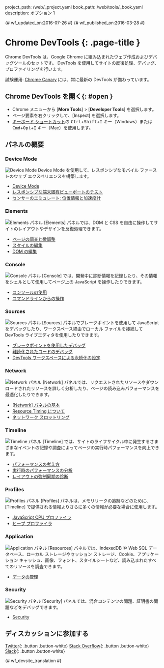project_path: /web/_project.yaml
book_path: /web/tools/_book.yaml
description: オプション 1

{# wf_updated_on:2016-07-26 #}
{# wf_published_on:2016-03-28 #}

#  Chrome DevTools {: .page-title }

Chrome DevTools は、Google Chrome に組み込まれたウェブ作成およびデバッグツールのセットです。
DevTools を使用してサイトの反復処理、デバッグ、プロファイリングを行います。

試験運用: [Chrome Canary](https://www.google.com/intl/en/chrome/browser/canary.html) には、常に最新の DevTools が備わっています。

##  Chrome DevTools を開く{: #open }

* Chrome メニューから [**More Tools**] > [**Developer Tools**] を選択します。
* ページ要素を右クリックして、[Inspect] を選択します。
* [キーボード ショートカット](/web/tools/chrome-devtools/inspect-styles/shortcuts)の <kbd>Ctrl</kbd>+<kbd>Shift</kbd>+<kbd>I</kbd> キー（Windows）または <kbd>Cmd</kbd>+<kbd>Opt</kbd>+<kbd>I</kbd> キー（Mac）を使用します。


##  パネルの概要

###  Device Mode
<img src="/web/tools/chrome-devtools/images/devicemode.png" alt="Device Mode" class="attempt-right">
Device Mode を使用して、レスポンシブなモバイル ファーストのウェブ エクスペリエンスを構築します。</p>

* [Device Mode](/web/tools/chrome-devtools/device-mode/)
* [レスポンシブな端末固有ビューポートのテスト](/web/tools/chrome-devtools/device-mode/emulate-mobile-viewports)
* [センサーのエミュレート: 位置情報と加速度計](/web/tools/chrome-devtools/device-mode/device-input-and-sensors)

<div style="clear:both;"></div>

###  Elements
<img src="images/elements-panel.png" alt="Elements パネル" class="attempt-right">
[Elements] パネルでは、DOM と CSS を自由に操作してサイトのレイアウトやデザインを反復処理できます。

* [ページの調査と微調整](/web/tools/chrome-devtools/inspect-styles/)
* [スタイルの編集](/web/tools/chrome-devtools/inspect-styles/edit-styles)
* [DOM の編集](/web/tools/chrome-devtools/inspect-styles/edit-dom)

<div style="clear:both;"></div>

###  Console
<img src="images/console-panel.png" alt="Console パネル" class="attempt-right">
[Console] では、開発中に診断情報を記録したり、その情報をシェルとして使用してページ上の JavaScript を操作したりできます。

* [コンソールの使用](/web/tools/chrome-devtools/console/)
* [コマンドラインからの操作](/web/tools/chrome-devtools/console/command-line-reference)

<div style="clear:both;"></div>

###  Sources
<img src="images/sources-panel.png" alt="Sources パネル" class="attempt-right">
[Sources] パネルでブレークポイントを使用して JavaScript をデバッグしたり、ワークスペース経由でローカル ファイルを接続して DevTools ライブエディタを使用したりできます。

* [ブレークポイントを使用したデバッグ](/web/tools/chrome-devtools/javascript/add-breakpoints)
* [難読化されたコードのデバッグ](/web/tools/chrome-devtools/javascript/add-breakpoints)
* [DevTools ワークスペースによる永続化の設定](/web/tools/setup/setup-workflow)

<div style="clear:both;"></div>

###  Network
<img src="images/network-panel.png" alt="Network パネル" class="attempt-right">
[Network] パネルでは、リクエストされたリソースやダウンロードされたリソースを詳しく分析したり、ページの読み込みパフォーマンスを最適化したりできます。

* [[Network] パネルの基本](/web/tools/chrome-devtools/network-performance/resource-loading)
* [Resource Timing について](/web/tools/chrome-devtools/network-performance/understanding-resource-timing)
* [ネットワーク スロットリング](/web/tools/chrome-devtools/network-performance/network-conditions)

<div style="clear:both;"></div>

###  Timeline
<img src="images/timeline-panel.png" alt="Timeline パネル" class="attempt-right">
[Timeline] では、サイトのライフサイクル中に発生するさまざまなイベントの記録や調査によってページの実行時パフォーマンスを向上できます。

* [パフォーマンスの考え方](/web/tools/chrome-devtools/evaluate-performance/timeline-tool)
* [実行時のパフォーマンスの分析](/web/tools/chrome-devtools/rendering-tools/)
* [レイアウトの強制同期の診断](/web/tools/chrome-devtools/rendering-tools/forced-synchronous-layouts)

<div style="clear:both;"></div>

###  Profiles
<img src="images/profiles-panel.png" alt="Profiles パネル" class="attempt-right">
[Profiles] パネルは、メモリリークの追跡などのために、[Timeline] で提供される情報よりさらに多くの情報が必要な場合に使用します。

* [JavaScript CPU プロファイラ](/web/tools/chrome-devtools/rendering-tools/js-execution)
* [ヒープ プロファイラ](/web/tools/chrome-devtools/memory-problems/)

<div style="clear:both;"></div>

###  Application
<img src="images/application-panel.png" alt="Application パネル" class="attempt-right">
[Resources] パネルでは、IndexedDB や Web SQL データベース、ローカル ストレージやセッション ストレージ、Cookie、アプリケーション キャッシュ、画像、フォント、スタイルシートなど、読み込まれたすべてのリソースを調査できます。

* [データの管理](/web/tools/chrome-devtools/manage-data/local-storage)

<div style="clear:both;"></div>

###  Security
<img src="images/security-panel.png" alt="Security パネル" class="attempt-right">
[Security] パネルでは、混合コンテンツの問題、証明書の問題などをデバッグできます。

* [Security](/web/tools/chrome-devtools/security)

<div style="clear:both;"></div>

##  ディスカッションに参加する

[Twitter](https://twitter.com/ChromeDevTools){: .button .button-white}
[Stack Overflow](https://stackoverflow.com/questions/tagged/google-chrome-devtools){: .button .button-white}
[Slack](https://chromiumdev.slack.com/messages/devtools/){: .button .button-white}


{# wf_devsite_translation #}
